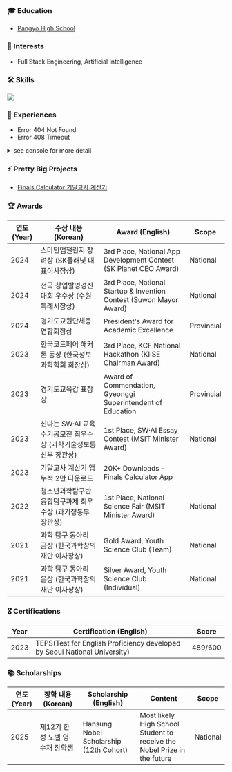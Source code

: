 ### 🎓 Education
- [Pangyo High School](https://pangyo-h.goesn.kr/pangyo-h/main.do)

### 👾 Interests
- Full Stack Engineering, Artificial Intelligence

### 🛠️ Skills
<p>
  <img src="https://skillicons.dev/icons?i=python,html,css,ts,js,vue,vuetify,nuxtjs,nodejs,express,firebase,git" />
  <br/>
</p>

### 🚀 Experiences
- Error 404 Not Found
- Error 408 Timeout

<details>

<summary>see console for more detail</summary>

```
[2025] ERROR 408 Timeout: subject is too young to have any experience   
```

</details>

### ⚡ Pretty Big Projects
- [Finals Calculator 기말고사 계산기](https://finalscalcu.web.app)

### 🏆 Awards
| 연도 (Year) | 수상 내용 (Korean) | Award (English) | Scope |
|------|--------------------|------------------|--------|
| 2024 | 스마틴앱챌린지 장려상 (SK플래닛 대표이사장상) | 3rd Place, National App Development Contest (SK Planet CEO Award) | National |
| 2024 | 전국 창업발명경진대회 우수상 (수원특례시장상) | 3rd Place, National Startup & Invention Contest (Suwon Mayor Award) | National |
| 2024 | 경기도교원단체총연합회장상 | President's Award for Academic Excellence | Provincial |
| 2023 | 한국코드페어 해커톤 동상 (한국정보과학학회 회장상) | 3rd Place, KCF National Hackathon (KIISE Chairman Award) | National |
| 2023 | 경기도교육감 표창장 | Award of Commendation, Gyeonggi Superintendent of Education | Provincial |
| 2023 | 신나는 SW·AI 교육수기공모전 최우수상 (과학기술정보통신부 장관상) | 1st Place, SW·AI Essay Contest (MSIT Minister Award) | National |
| 2023 | 기말고사 계산기 앱 누적 2만 다운로드 | 20K+ Downloads – Finals Calculator App | |
| 2022 | 청소년과학탐구반 융합탐구과제 최우수상 (과기정통부 장관상) | 1st Place, National Science Fair (MSIT Minister Award) | National |
| 2021 | 과학 탐구 동아리 금상 (한국과학창의재단 이사장상) | Gold Award, Youth Science Club (Team) | National |
| 2021 | 과학 탐구 동아리 은상 (한국과학창의재단 이사장상) | Silver Award, Youth Science Club (Individual) | National |

### 🎖️ Certifications
| Year | Certification (English) | Score |
|------|--------------------|------------------|
| 2023 | TEPS(Test for English Proficiency developed by Seoul National University) | 489/600 |

### 📚 Scholarships
| 연도 (Year) | 장학 내용 (Korean) | Scholarship (English) | Content | Scope |
|------|--------------------|------------------|--------|--|
| 2025 | 제12기 한성 노벨 영·수재 장학생 | Hansung Nobel Scholarship (12th Cohort) | Most likely High School Student to receive the Nobel Prize in the future | National |
